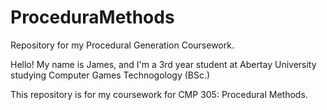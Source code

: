 # ProceduraMethods
Repository for my Procedural Generation Coursework.

Hello! My name is James, and I'm a 3rd year student at Abertay University studying Computer Games Technogology (BSc.)

This repository is for my coursework for CMP 305: Procedural Methods.
